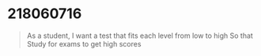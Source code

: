 # 218060716
> As a student, I want a test that fits each level from low to high
> So that Study for exams to get high scores

